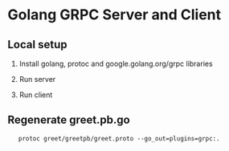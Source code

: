 # Golang GRPC Server and Client

## Local setup

1. Install golang, protoc and google.golang.org/grpc libraries

2. Run server

3. Run client

## Regenerate greet.pb.go

```console
   protoc greet/greetpb/greet.proto --go_out=plugins=grpc:.
```
